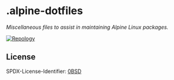 # .alpine-dotfiles

_Miscellaneous files to assist in maintaining Alpine Linux packages._

[![Repology](https://img.shields.io/badge/repology-alpine--edge-0d597f?style=flat-square
)](https://repology.org/projects/?search=&maintainer=ramage.lucas%40protonmail.com&inrepo=alpine_edge)

## License

SPDX-License-Identifier: [0BSD](https://spdx.org/licenses/0BSD.html)
